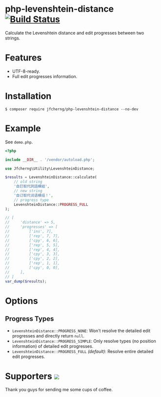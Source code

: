 # php-levenshtein-distance [![Build Status](https://travis-ci.org/jfcherng/php-levenshtein-distance.svg?branch=master)](https://travis-ci.org/jfcherng/php-levenshtein-distance)

Calculate the Levenshtein distance and edit progresses between two strings.


# Features

- UTF-8-ready.
- Full edit progresses information.


# Installation

```
$ composer require jfcherng/php-levenshtein-distance --no-dev
```


# Example

See `demo.php`.

```php
<?php

include __DIR__ . '/vendor/autoload.php';

use Jfcherng\Utility\LevenshteinDistance;

$results = LevenshteinDistance::calculate(
    // old string
    '自訂取代詞語模組',
    // new string
    '自订取代词语模组！',
    // progress type
    LevenshteinDistance::PROGRESS_FULL
);

// [
//     'distance' => 5,
//     'progresses' => [
//         ['ins', 7],
//         ['rep', 7, 7],
//         ['cpy', 6, 6],
//         ['rep', 5, 5],
//         ['rep', 4, 4],
//         ['cpy', 3, 3],
//         ['cpy', 2, 2],
//         ['rep', 1, 1],
//         ['cpy', 0, 0],
//     ],
// ]
var_dump($results);
```


# Options


## Progress Types

- `LevenshteinDistance::PROGRESS_NONE`: Won't resolve the detailed edit progresses and directly return `null`.
- `LevenshteinDistance::PROGRESS_SIMPLE`: Only resolve types (no position information) of detailed edit progresses.
- `LevenshteinDistance::PROGRESS_FULL` *(default)*: Resolve entire detailed edit progresses.


Supporters <a href="https://www.paypal.com/cgi-bin/webscr?cmd=_s-xclick&hosted_button_id=ATXYY9Y78EQ3Y" target="_blank"><img src="https://www.paypalobjects.com/en_US/i/btn/btn_donate_LG.gif" /></a>
==========

Thank you guys for sending me some cups of coffee.

